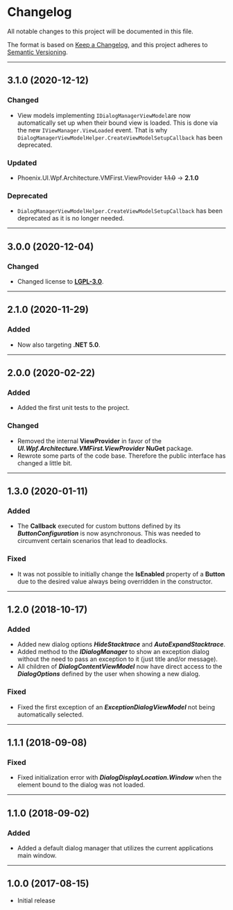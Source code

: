 # Changelog

All notable changes to this project will be documented in this file.

The format is based on [Keep a Changelog](https://keepachangelog.com/en/1.0.0/), and this project adheres to [Semantic Versioning](https://semver.org/spec/v2.0.0.html).
___

## 3.1.0 (2020-12-12)

### Changed

- View models implementing `IDialogManagerViewModel`are now automatically set up when their bound view is loaded. This is done via the new `IViewManager.ViewLoaded` event. That is why `DialogManagerViewModelHelper.CreateViewModelSetupCallback` has been deprecated.

### Updated

- Phoenix.UI.Wpf.Architecture.VMFirst.ViewProvider ~~1.1.0~~ → **2.1.0**

### Deprecated

- `DialogManagerViewModelHelper.CreateViewModelSetupCallback` has been deprecated as it is no longer needed.
___

## 3.0.0 (2020-12-04)

### Changed

- Changed license to [**LGPL-3.0**](https://www.gnu.org/licenses/lgpl-3.0.html).
___

## 2.1.0 (2020-11-29)

### Added

- Now also targeting **.NET 5.0**.
___

## 2.0.0 (2020-02-22)

### Added

- Added the first unit tests to the project.

### Changed

- Removed the internal **ViewProvider** in favor of the ***UI.Wpf.Architecture.VMFirst.ViewProvider*** **NuGet** package.
- Rewrote some parts of the code base. Therefore the public interface has changed a little bit.
___

## 1.3.0 (2020-01-11)

### Added

- The **Callback** executed for custom buttons defined by its **_ButtonConfiguration_** is now asynchronous. This was needed to circumvent certain scenarios that lead to deadlocks.

### Fixed

- It was not possible to initially change the **IsEnabled** property of a **Button** due to the desired value always being overridden in the constructor.
___

## 1.2.0 (2018-10-17)

### Added

- Added new dialog options **_HideStacktrace_** and **_AutoExpandStacktrace_**.
- Added method to the **_IDialogManager_** to show an exception dialog without the need to pass an exception to it (just title and/or message).
- All children of **_DialogContentViewModel_** now have direct access to the **_DialogOptions_** defined by the user when showing a new dialog.

### Fixed

- Fixed the first exception of an **_ExceptionDialogViewModel_** not being automatically selected.
___

## 1.1.1 (2018-09-08)

### Fixed

- Fixed initialization error with **_DialogDisplayLocation.Window_** when the element bound to the dialog was not loaded.
___

## 1.1.0 (2018-09-02)

### Added

- Added a default dialog manager that utilizes the current applications main window.
___

## 1.0.0 (2017-08-15)

- Initial release